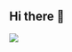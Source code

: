 ## Hi there 👋

<a href="https://u8views.com/github/hikarosato"><img src="https://u8views.com/api/v1/github/profiles/35894722/views/day-week-month-total-count.svg"></a>

<!--
**hikarosato/hikarosato** is a ✨ _special_ ✨ repository because its `README.md` (this file) appears on your GitHub profile.

Here are some ideas to get you started:

- 🔭 I’m currently working on ...
- 🌱 I’m currently learning ...
- 👯 I’m looking to collaborate on ...
- 🤔 I’m looking for help with ...
- 💬 Ask me about ...
- 📫 How to reach me: ...
- 😄 Pronouns: ...
- ⚡ Fun fact: ...
-->
